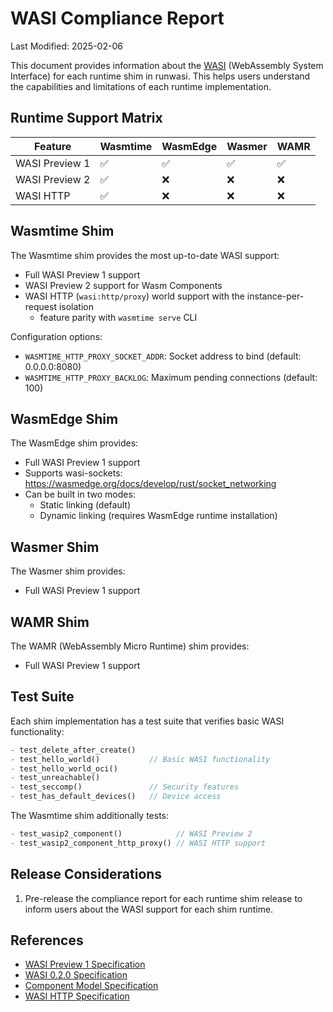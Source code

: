 # WASI Compliance Report

Last Modified: 2025-02-06

This document provides information about the [WASI](https://wasi.dev/) (WebAssembly System Interface) for each runtime shim in runwasi. This helps users understand the capabilities and limitations of each runtime implementation.

## Runtime Support Matrix

| Feature | Wasmtime | WasmEdge | Wasmer | WAMR |
|---------|----------|-----------|---------|------|
| WASI Preview 1 | ✅ | ✅ | ✅ | ✅ |
| WASI Preview 2 | ✅ | ❌ | ❌ | ❌ |
| WASI HTTP | ✅ | ❌ | ❌ | ❌ |

## Wasmtime Shim

The Wasmtime shim provides the most up-to-date WASI support:

- Full WASI Preview 1 support
- WASI Preview 2 support for Wasm Components
- WASI HTTP (`wasi:http/proxy`) world support with the instance-per-request isolation
  - feature parity with `wasmtime serve` CLI

Configuration options:
- `WASMTIME_HTTP_PROXY_SOCKET_ADDR`: Socket address to bind (default: 0.0.0.0:8080)
- `WASMTIME_HTTP_PROXY_BACKLOG`: Maximum pending connections (default: 100)

## WasmEdge Shim

The WasmEdge shim provides:

- Full WASI Preview 1 support
- Supports wasi-sockets: https://wasmedge.org/docs/develop/rust/socket_networking
- Can be built in two modes:
  - Static linking (default)
  - Dynamic linking (requires WasmEdge runtime installation)

## Wasmer Shim

The Wasmer shim provides:

- Full WASI Preview 1 support

## WAMR Shim

The WAMR (WebAssembly Micro Runtime) shim provides:

- Full WASI Preview 1 support

## Test Suite

Each shim implementation has a test suite that verifies basic WASI functionality:

```rust
- test_delete_after_create()
- test_hello_world()           // Basic WASI functionality
- test_hello_world_oci()
- test_unreachable()
- test_seccomp()               // Security features
- test_has_default_devices()   // Device access
```

The Wasmtime shim additionally tests:
```rust
- test_wasip2_component()            // WASI Preview 2             
- test_wasip2_component_http_proxy() // WASI HTTP support
```

## Release Considerations

1. Pre-release the compliance report for each runtime shim release to inform users about the WASI support for each shim runtime.


## References

- [WASI Preview 1 Specification](https://github.com/WebAssembly/WASI/blob/main/legacy/preview1/docs.md)
- [WASI 0.2.0 Specification](https://github.com/WebAssembly/WASI/tree/v0.2.0/preview2)
- [Component Model Specification](https://github.com/WebAssembly/component-model)
- [WASI HTTP Specification](https://github.com/WebAssembly/wasi-http)
